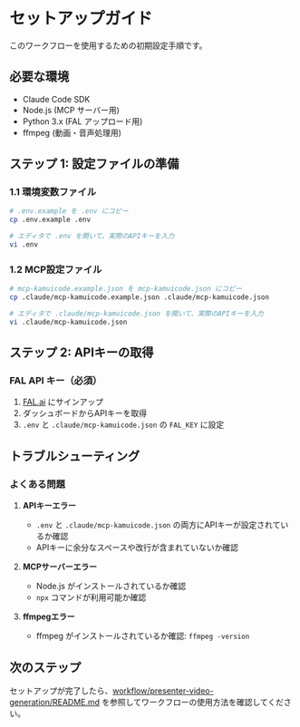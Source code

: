 # セットアップガイド

このワークフローを使用するための初期設定手順です。

## 必要な環境

- Claude Code SDK
- Node.js (MCP サーバー用)
- Python 3.x (FAL アップロード用)
- ffmpeg (動画・音声処理用)

## ステップ 1: 設定ファイルの準備

### 1.1 環境変数ファイル

```bash
# .env.example を .env にコピー
cp .env.example .env

# エディタで .env を開いて、実際のAPIキーを入力
vi .env
```

### 1.2 MCP設定ファイル

```bash
# mcp-kamuicode.example.json を mcp-kamuicode.json にコピー
cp .claude/mcp-kamuicode.example.json .claude/mcp-kamuicode.json

# エディタで .claude/mcp-kamuicode.json を開いて、実際のAPIキーを入力
vi .claude/mcp-kamuicode.json
```

## ステップ 2: APIキーの取得

### FAL API キー（必須）
1. [FAL.ai](https://fal.ai/) にサインアップ
2. ダッシュボードからAPIキーを取得
3. `.env` と `.claude/mcp-kamuicode.json` の `FAL_KEY` に設定

## トラブルシューティング

### よくある問題

1. **APIキーエラー**
   - `.env` と `.claude/mcp-kamuicode.json` の両方にAPIキーが設定されているか確認
   - APIキーに余分なスペースや改行が含まれていないか確認

2. **MCPサーバーエラー**
   - Node.js がインストールされているか確認
   - `npx` コマンドが利用可能か確認

3. **ffmpegエラー**
   - ffmpeg がインストールされているか確認: `ffmpeg -version`


## 次のステップ

セットアップが完了したら、[workflow/presenter-video-generation/README.md](./workflow/presenter-video-generation/README.md) を参照してワークフローの使用方法を確認してください。